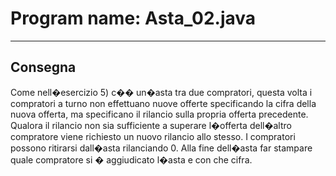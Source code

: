 # Program name: Asta_02.java
---

## Consegna

Come nell�esercizio 5) c�� un�asta tra due compratori, questa volta i compratori a turno non effettuano nuove offerte
specificando la cifra della nuova offerta, ma specificano il rilancio sulla propria offerta precedente. Qualora il
rilancio non sia sufficiente a superare l�offerta dell�altro compratore viene richiesto un nuovo rilancio allo stesso. I
compratori possono ritirarsi dall�asta rilanciando 0. Alla fine dell�asta far stampare quale compratore si � aggiudicato
l�asta e con che cifra.